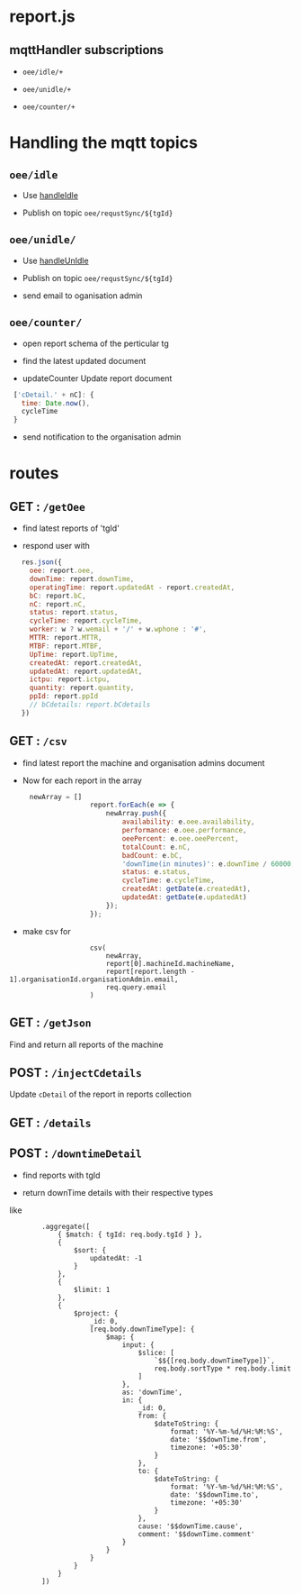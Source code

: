 # report.js

## mqttHandler subscriptions

- `oee/idle/+`

- `oee/unidle/+`

- `oee/counter/+`

# Handling the mqtt topics 

## `oee/idle`

- Use [handleIdle](/OEE_DOCS/oee_v2/handle_idle)

- Publish on topic `oee/requstSync/${tgId}`

## `oee/unidle/`

- Use [handleUnIdle](/OEE_DOCS/oee_v2/handleUnIdle)

- Publish on topic `oee/requstSync/${tgId}`

- send email to oganisation admin

## `oee/counter/`
 
- open report schema of the perticular tg

- find the latest updated document

- updateCounter
 Update report document
 ```js
  ['cDetail.' + nC]: {
    time: Date.now(),
    cycleTime
  }
 ```
 - send notification to the organisation admin
 
 # routes
 
 ## GET : `/getOee`
 
 - find latest reports of 'tgId'
 
 - respond user with
 ```js
    res.json({
      oee: report.oee,
      downTime: report.downTime,
      operatingTime: report.updatedAt - report.createdAt,
      bC: report.bC,
      nC: report.nC,
      status: report.status,
      cycleTime: report.cycleTime,
      worker: w ? w.wemail + '/' + w.wphone : '#',
      MTTR: report.MTTR,
      MTBF: report.MTBF,
      UpTime: report.UpTime,
      createdAt: report.createdAt,
      updatedAt: report.updatedAt,
      ictpu: report.ictpu,
      quantity: report.quantity,
      ppId: report.ppId
      // bCdetails: report.bCdetails
    })
```

## GET : `/csv`

- find latest report the machine and organisation admins document

- Now for each report in the array
```js
     newArray = []
					report.forEach(e => {
						newArray.push({
							availability: e.oee.availability,
							performance: e.oee.performance,
							oeePercent: e.oee.oeePercent,
							totalCount: e.nC,
							badCount: e.bC,
							'downTime(in minutes)': e.downTime / 60000,
							status: e.status,
							cycleTime: e.cycleTime,
							createdAt: getDate(e.createdAt),
							updatedAt: getDate(e.updatedAt)
						});
					});
```

- make csv for
```
					csv(
						newArray,
						report[0].machineId.machineName,
						report[report.length - 1].organisationId.organisationAdmin.email,
						req.query.email
					)
```

## GET : `/getJson`
Find and return all reports of the machine

## POST : `/injectCdetails`

Update `cDetail` of the report in reports collection

## GET : `/details`

## POST : `/downtimeDetail`

- find reports with tgId

- return downTime details with their respective types

like
```
		.aggregate([
			{ $match: { tgId: req.body.tgId } },
			{
				$sort: {
					updatedAt: -1
				}
			},
			{
				$limit: 1
			},
			{
				$project: {
					_id: 0,
					[req.body.downTimeType]: {
						$map: {
							input: {
								$slice: [
									`$${[req.body.downTimeType]}`,
									req.body.sortType * req.body.limit
								]
							},
							as: 'downTime',
							in: {
								_id: 0,
								from: {
									$dateToString: {
										format: '%Y-%m-%d/%H:%M:%S',
										date: '$$downTime.from',
										timezone: '+05:30'
									}
								},
								to: {
									$dateToString: {
										format: '%Y-%m-%d/%H:%M:%S',
										date: '$$downTime.to',
										timezone: '+05:30'
									}
								},
								cause: '$$downTime.cause',
								comment: '$$downTime.comment'
							}
						}
					}
				}
			}
		])
```
